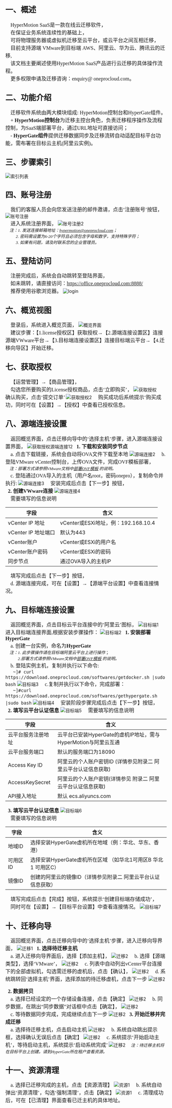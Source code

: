 
# <font face="方正正黑简体" size=5 >**一、概述**  </font> 

<font face="中易宋体" size=3>&ensp;&ensp;HyperMotion SaaS是一款在线云迁移软件，
</font>
</br><font face="中易宋体" size=3>&ensp;&ensp;在保证业务系统连续性的基础上，
</font>
</br><font face="中易宋体" size=3>&ensp;&ensp;可将物理服务器或虚拟机迁移至云平台，或云平台之间互相迁移，
</font>
</br><font face="中易宋体" size=3>&ensp;&ensp;目前支持源端 VMware到目标端 AWS、阿里云、华为云、腾讯云的迁移,
</font>
</br><font face="中易宋体" size=3>&ensp;&ensp;该文档主要阐述使用HyperMotion SaaS产品进行云迁移的具体操作流程。
</font>
</br><font face="中易宋体" size=3>&ensp;&ensp;更多权限申请及迁移咨询：enquiry@ oneprocloud.com。
</font>

## <font face="方正正黑简体" size=5 >**二、功能介绍**  </font> 
<font face="中易宋体" size=3>&ensp;&ensp;迁移软件系统由两大模块组成: HyperMotion控制台和HyperGate组件。
</br>&ensp;&ensp;+ **HyperMotion控制台**为迁移主控台角色，负责迁移程序操作及流程控制，为SaaS端部署平台，通过URL地址可直接访问；
</br>&ensp;&ensp;- **HyperGate组件**提供迁移数据同步及迁移流转自动适配目标平台功能，需布署在目标云主机(阿里云实例)。                        
</font>

## <font face="方正正黑简体" size=5 >**三、步骤索引**  </font>
![索引列表](../img/1.png)

## <font face="方正正黑简体" size=5 >**四、账号注册**  </font> 
<font face="中易宋体" size=3>&ensp;&ensp;我们的客服人员会向您发送注册的邮件邀请，点击‘注册账号’按钮，</font>
![账号注册](../img/2.png)
<font face="中易宋体" size=3></br>&ensp;&ensp;进入系统注册界面，</font>
![账号注册2](../img/3.png)
<font face="中易宋体" size=2></br>&ensp;&ensp;*注：1. 发送连接邮箱地址：hypermotion@oneprocloud.com；*                               
&ensp;&ensp;&ensp;&ensp;&ensp;*2. 密码需设置为6-20个字符且必须包含字母和数字，支持特殊字符；*
</br>&ensp;&ensp;&ensp;&ensp;&ensp;*3. 如果有问题，请及时联系您的企业管理员。*
</font>

## <font face="方正正黑简体" size=5 >**五、登陆访问**  </font> 
<font face="中易宋体" size=3>&ensp;&ensp;注册完成后，系统会自动跳转至登陆界面，
</br>&ensp;&ensp;如未跳转，请直接访问：https://office.oneprocloud.com:8888/
</br>&ensp;&ensp;推荐使用谷歌浏览器。
</font>
![login](../img/4.png)

## <font face="方正正黑简体" size=5 >**六、概览视图**  </font> 
<font face="中易宋体" size=3>&ensp;&ensp;登录后，系统进入概览页面，</font>
![概览界面](../img/5.png)
<font face="中易宋体" size=3></br>&ensp;&ensp;建议步骤：【1.license授权区】获取授权→【2.源端连接设置区】连接源端VWware平台→【3.目标端连接设置区】连接目标端云平台→【4.迁移向导区】开始迁移。</font>

## <font face="方正正黑简体" size=5 >**七、获取授权**  </font> 
<font face="中易宋体" size=3>&ensp;&ensp;【运营管理】→【商品管理】，
</br>&ensp;&ensp;勾选您所要购买的License授权商品，点击‘立即购买’，
</font>
![获取授权](../img/6.png)
<font face="中易宋体" size=3>&ensp;&ensp;确认购买，点击‘提交订单’
</font>
![获取授权2](../img/7.png)
<font face="中易宋体" size=3>&ensp;&ensp;购买成功后系统提示‘购买成功，同时可在【设置】→【授权】中查看已授权信息。
</font>

## <font face="方正正黑简体" size=5 >**八、源端连接设置**  </font> 
<font face="中易宋体" size=3>&ensp;&ensp;返回概览界面，点击迁移向导中的‘选择主机’步骤，进入源端连接设置界面，
</font>
![获取授权源端连接12](../img/8.png)
<font face="中易宋体" size=3>&ensp;**1. 下载和安装同步节点**
</br>&ensp;&ensp;a. 点击下载链接，系统会自动将OVA文件下载至本地
</font>
![源端连接2](../img/9.png)
<font face="中易宋体" size=3>&ensp;&ensp;b. 登陆VMware vCenter控制台，上传OVA文件，完成OVF模板部署，
</font>
<font face="中易宋体" size=2></br>&ensp;&ensp;*注：部署方式请参照VMware文档中[部署OVF模板]([链接地址](https://pubs.vmware.com/vsphere-50/index.jsp?topic=%2Fcom.vmware.vsphere.vm_admin.doc_50%2FGUID-6C847F77-8CB2-4187-BD7F-E7D3D5BD897B.html)) 的说明。*
</font>
<font face="中易宋体" size=3></br>&ensp;&ensp;c. 登陆通过OVA导入的主机（用户名root，密码onepro），复制命令并执行:
</font>
![源端连接3](../img/10.png)
<font face="中易宋体" size=3>&ensp;&ensp;安装完成后点击【下一步】按钮，
</font>
<font face="中易宋体" size=3></br>&ensp;**2. 创建VWware连接**
</font>
![源端连接4](../img/11.png)
<font face="中易宋体" size=3></br>&ensp;&ensp;需要填写的信息说明
</font>

字段  | 含义
------------- | -------------
vCenter IP 地址  | vCenter或ESXi地址，例：192.168.10.4
vCenter IP 地址端口  | 默认为443
vCenter账户  | vCenter或ESXi的用户名
vCenter账户密码  | vCenter或ESXi的密码
同步节点 | 通过OVA导入的主机IP

<font face="中易宋体" size=3>&ensp;&ensp;填写完成后点击【下一步】按钮，
</font>
<font face="中易宋体" size=3></br>&ensp;&ensp;d. 源端连接完成，可在【设置】→【源端平台设置】中查看连接情况。
</font>


## <font face="方正正黑简体" size=5 >**九、目标端连接设置**  </font> 
<font face="中易宋体" size=3>&ensp;&ensp;返回概览界面，点击目标云平台连接中的‘阿里云’图标，
</font>
![目标端1](../img/12.png)
<font face="中易宋体" size=3>&ensp;&ensp;进入目标端连接界面,根据安装步骤操作：
</font>
![目标端2](../img/13.png)
<font face="中易宋体" size=3>&ensp;**1.   安装部署HyperGate**
</font>
<font face="中易宋体" size=3></br>&ensp;&ensp;a. 创建一台实例，命名为**HyperGate**
</font>
<font face="中易宋体" size=2></br>&ensp;&ensp;*注：1. 此步骤操作请在目标端阿里云平台上进行操作*；
</br>&ensp;&ensp;&ensp;&ensp;&ensp;&ensp;*2.部署方式请参照VMware文档中[部署OVF模板]([链接地址](https://pubs.vmware.com/vsphere-50/index.jsp?topic=%2Fcom.vmware.vsphere.vm_admin.doc_50%2FGUID-6C847F77-8CB2-4187-BD7F-E7D3D5BD897B.html)) 的说明。*
</font>
<font face="中易宋体" size=3></br>&ensp;&ensp;b. 登陆<HyperGate>实例主机，复制并执行以下命令:
</br>&ensp;&ensp;&ensp;`~]# curl https://download.oneprocloud.com/softwares/getdocker.sh |sudo bash`
</font>
![目标端3](../img/14.png)
<font face="中易宋体" size=3>&ensp;&ensp;c.复制并执行以下命令，完成部署：
</br>&ensp;&ensp;&ensp;`~]#curl https://download.oneprocloud.com/softwares/gethypergate.sh |sudo bash`
</font>
![目标端4](../img/15.png)
<font face="中易宋体" size=3>&ensp;&ensp;安装阶段步骤完成后点击【下一步】按钮，
</font>
<font face="中易宋体" size=3></br>&ensp;**2.   填写云平台认证信息**
</font>
![目标端5](../img/16.png)
<font face="中易宋体" size=3>&ensp;&ensp;需要填写的信息说明
</font>

字段  | 含义
------------- | ----------------------
云平台服务注册地址  | 云平台已安装HyperGate的虚机IP地址，需与HyperMotion与阿里云互通
云平台服务端口  | 默认的服务端口为18090
Access Key ID | 阿里云的个人账户密钥ID  (详情参见附录二 阿里云平台认证信息获取)
AccessKeySecret  | 阿里云的个人账户密钥(详情参见 附录二 阿里云平台认证信息获取)
API接入地址 | 默认 ecs.aliyuncs.com

<font face="中易宋体" size=3>&ensp;**3.   填写云平台认证信息**
</font>
![目标端6](../img/17.png)
<font face="中易宋体" size=3></br>&ensp;&ensp;需要填写的信息说明
</font>

字段  | 含义
------------- | ----------------------
地域ID  |选择安装HyperGate虚机所在地域（例：华北、华东、香港）
可用区ID  | 选择安装HyperGate虚机所在区域 （如华北1可用区B  华北1 可用区C）
镜像ID | 创建的阿里云的镜像ID（详情参见附录二 阿里云平台认证信息获取）

<font face="中易宋体" size=3>&ensp;&ensp;填写完成后点击【完成】按钮，系统提示‘创建目标端存储成功’，
</br>&ensp;&ensp;同时可在【设置】→【目标平台设置】中查看连接情况。
</font>
![目标端7](../img/18.png)

## <font face="方正正黑简体" size=5 >**十、迁移向导**  </font> 
<font face="中易宋体" size=3>&ensp;&ensp;返回概览界面，点击迁移向导中的‘选择主机’步骤，进入迁移向导界面，
</font>
![迁移1](../img/19.png)
<font face="中易宋体" size=3>&ensp;**1.   选择待迁移主机**
</font>
<font face="中易宋体" size=3></br>&ensp;&ensp;a. 进入迁移向导界面后，选择【添加主机】，
</font>
![迁移2](../img/20.png)
<font face="中易宋体" size=3>&ensp;&ensp;b. 选择【源端类型】，选择‘VMware’，
</font>
![迁移2](../img/21.png)
<font face="中易宋体" size=3>&ensp;&ensp;c. 列表中自动列出vCenter平台连接下的全部虚拟机，勾选需迁移的虚机后，点击【确认】，
</font>
![迁移2](../img/22.png)
<font face="中易宋体" size=3>&ensp;&ensp;d. 系统跳转回‘选择主机’界面，选择添加的待迁移虚机，点击下一步
</font>
![迁移2](../img/23.png)

<font face="中易宋体" size=3>&ensp;**2.   数据拷贝**
</font>
<font face="中易宋体" size=3></br>&ensp;&ensp;a. 选择已经设定的一个存储设备连接，点击【确定】
</font>
![迁移2](../img/24.png)
<font face="中易宋体" size=3>&ensp;&ensp;b. 同步数据，在跳出“同步数据”对话框中点击【确定】，
</font>
![迁移2](../img/25.png)
<font face="中易宋体" size=3></br>&ensp;&ensp;c. 等待数据同步完成，完成继续点击下一步
</font>
![迁移2](../img/26.png)
<font face="中易宋体" size=3>&ensp;**3.  开始迁移并完成迁移**
</font>
<font face="中易宋体" size=3></br>&ensp;&ensp;a. 选择待迁移主机，点击启动主机
</font>
![迁移2](../img/27.png)
<font face="中易宋体" size=3>&ensp;&ensp;b. 系统自动跳出提示框，选择确认无误后点击【确定】
</font>
![迁移2](../img/28.png)
<font face="中易宋体" size=3>&ensp;&ensp;c. 系统提示‘开始启动主机’，等待启动主机，系统提示‘启动系统完成’
</font>
![迁移2](../img/29.png)
<font face="中易宋体" size=2>&ensp;&ensp;*注：待迁移主机将在目标平台上创建。请到HyperGate所在租户查看资源。*
</font>

## <font face="方正正黑简体" size=5 >**十一、资源清理**  </font> 
<font face="中易宋体" size=3>&ensp;&ensp;a. 选择已迁移完成的主机，点击【资源清理】
</font>
![资源1](../img/30.png)
<font face="中易宋体" size=3>&ensp;&ensp;b.  系统自动弹出‘资源清理’，勾选‘强制清理’，点击【确定】
</font>
![资源1](../img/31.png)
<font face="中易宋体" size=3>&ensp;&ensp;c.  清理成功后，可在【已清理】界面查看已迁主机的具体地址。
</font>
